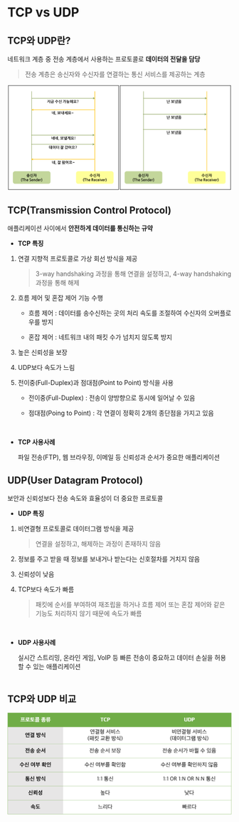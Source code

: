 # TCP vs UDP

## TCP와 UDP란?

네트워크 계층 중 전송 계층에서 사용하는 프로토콜로 **데이터의 전달을 담당**

> 전송 계층은 송신자와 수신자를 연결하는 통신 서비스를 제공하는 계층

![그림으로 비교하는 TCP vs UDP](/Network/images/tcpvsudp1.png)
<br>

## TCP(Transmission Control Protocol)

애플리케이션 사이에서 **안전하게 데이터를 통신하는 규약**

- **TCP 특징**

1. 연결 지향적 프로토콜로 가상 회선 방식을 제공

   > 3-way handshaking 과정을 통해 연결을 설정하고, 4-way handshaking 과정을 통해 해제

2. 흐름 제어 및 혼잡 제어 기능 수행

   - 흐름 제어 : 데이터를 송수신하는 곳의 처리 속도를 조절하여 수신자의 오버플로우를 방지

   - 혼잡 제어 : 네트워크 내의 패킷 수가 넘치지 않도록 방지

3. 높은 신뢰성을 보장

4. UDP보다 속도가 느림

5. 전이중(Full-Duplex)과 점대점(Point to Point) 방식을 사용

   - 전이중(Full-Duplex) : 전송이 양방향으로 동시에 일어날 수 있음

   - 점대점(Poing to Point) : 각 연결이 정확히 2개의 종단점을 가지고 있음

<br>

- **TCP 사용사례**
  <br>

  파일 전송(FTP), 웹 브라우징, 이메일 등 신뢰성과 순서가 중요한 애플리케이션
  <br>

## UDP(User Datagram Protocol)

보안과 신뢰성보다 전송 속도와 효율성이 더 중요한 프로토콜

- **UDP 특징**

1. 비연결형 프로토콜로 데이터그램 방식을 제공

   > 연결을 설정하고, 해제하는 과정이 존재하지 않음

2. 정보를 주고 받을 때 정보를 보내거나 받는다는 신호절차를 거치지 않음

3. 신뢰성이 낮음

4. TCP보다 속도가 빠름
   > 패킷에 순서를 부여하여 재조립을 하거나 흐름 제어 또는 혼잡 제어와 같은 기능도 처리하지 않기 때문에 속도가 빠름

<br>

- **UDP 사용사례**
  <br>

  실시간 스트리밍, 온라인 게임, VoIP 등 빠른 전송이 중요하고 데이터 손실을 허용할 수 있는 애플리케이션  
  <br>

## TCP와 UDP 비교

![표로 비교하는 TCP vs UDP](/Network/images/tcpvsudp2.png)

